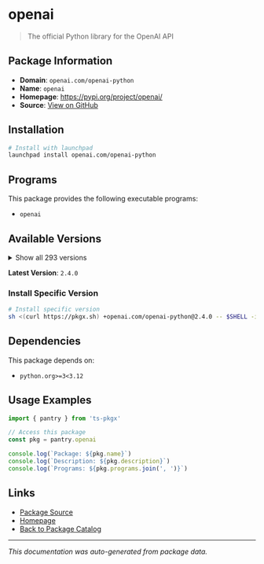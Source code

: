 # openai

> The official Python library for the OpenAI API

## Package Information

- **Domain**: `openai.com/openai-python`
- **Name**: `openai`
- **Homepage**: https://pypi.org/project/openai/
- **Source**: [View on GitHub](https://github.com/pkgxdev/pantry/tree/main/projects/openai.com/openai-python/package.yml)

## Installation

```bash
# Install with launchpad
launchpad install openai.com/openai-python
```

## Programs

This package provides the following executable programs:

- `openai`

## Available Versions

<details>
<summary>Show all 293 versions</summary>

- `2.4.0`, `2.3.0`, `2.2.0`, `2.1.0`, `2.0.1`
- `2.0.0`, `1.109.1`, `1.109.0`, `1.108.2`, `1.108.1`
- `1.108.0`, `1.107.3`, `1.107.2`, `1.107.1`, `1.107.0`
- `1.106.1`, `1.106.0`, `1.105.0`, `1.104.2`, `1.104.1`
- `1.104.0`, `1.103.0`, `1.102.0`, `1.101.0`, `1.100.3`
- `1.100.2`, `1.100.1`, `1.100.0`, `1.99.9`, `1.99.8`
- `1.99.7`, `1.99.6`, `1.99.5`, `1.99.4`, `1.99.3`
- `1.99.2`, `1.99.1`, `1.99.0`, `1.98.0`, `1.97.2`
- `1.97.1`, `1.97.0`, `1.96.1`, `1.96.0`, `1.95.1`
- `1.95.0`, `1.94.0`, `1.93.3`, `1.93.2`, `1.93.1`
- `1.93.0`, `1.92.3`, `1.92.2`, `1.92.1`, `1.92.0`
- `1.91.0`, `1.90.0`, `1.89.0`, `1.88.0`, `1.87.0`
- `1.86.0`, `1.85.0`, `1.84.0`, `1.83.0`, `1.82.1`
- `1.82.0`, `1.81.0`, `1.80.0`, `1.79.0`, `1.78.1`
- `1.78.0`, `1.77.0`, `1.76.2`, `1.76.1`, `1.76.0`
- `1.75.0`, `1.74.1`, `1.74.0`, `1.73.0`, `1.72.0`
- `1.71.0`, `1.70.0`, `1.69.0`, `1.68.2`, `1.68.1`
- `1.68.0`, `1.67.0`, `1.66.5`, `1.66.4`, `1.66.3`
- `1.66.2`, `1.66.1`, `1.66.0`, `1.65.5`, `1.65.4`
- `1.65.3`, `1.65.2`, `1.65.1`, `1.65.0`, `1.64.0`
- `1.63.2`, `1.63.1`, `1.63.0`, `1.62.0`, `1.61.1`
- `1.61.0`, `1.60.2`, `1.60.1`, `1.60.0`, `1.59.9`
- `1.59.8`, `1.59.7`, `1.59.6`, `1.59.5`, `1.59.4`
- `1.59.3`, `1.59.2`, `1.59.1`, `1.59.0`, `1.58.1`
- `1.58.0`, `1.57.4`, `1.57.3`, `1.57.2`, `1.57.1`
- `1.57.0`, `1.56.2`, `1.56.1`, `1.56.0`, `1.55.3`
- `1.55.2`, `1.55.1`, `1.55.0`, `1.54.5`, `1.54.4`
- `1.54.3`, `1.54.2`, `1.54.1`, `1.54.0`, `1.53.1`
- `1.53.0`, `1.52.2`, `1.52.1`, `1.52.0`, `1.51.2`
- `1.51.1`, `1.51.0`, `1.50.2`, `1.50.1`, `1.50.0`
- `1.49.0`, `1.48.0`, `1.47.1`, `1.47.0`, `1.46.1`
- `1.46.0`, `1.45.1`, `1.45.0`, `1.44.1`, `1.44.0`
- `1.43.1`, `1.43.0`, `1.42.0`, `1.41.1`, `1.41.0`
- `1.40.8`, `1.40.7`, `1.40.6`, `1.40.5`, `1.40.4`
- `1.40.3`, `1.40.2`, `1.40.1`, `1.40.0`, `1.39.0`
- `1.38.0`, `1.37.2`, `1.37.1`, `1.37.0`, `1.36.1`
- `1.36.0`, `1.35.15`, `1.35.14`, `1.35.13`, `1.35.12`
- `1.35.11`, `1.35.10`, `1.35.9`, `1.35.8`, `1.35.7`
- `1.35.6`, `1.35.5`, `1.35.4`, `1.35.3`, `1.35.2`
- `1.35.1`, `1.35.0`, `1.34.0`, `1.33.0`, `1.32.1`
- `1.32.0`, `1.31.2`, `1.31.1`, `1.31.0`, `1.30.5`
- `1.30.4`, `1.30.3`, `1.30.2`, `1.30.1`, `1.30.0`
- `1.29.0`, `1.28.2`, `1.28.1`, `1.28.0`, `1.27.0`
- `1.26.0`, `1.25.2`, `1.25.1`, `1.25.0`, `1.24.1`
- `1.24.0`, `1.23.6`, `1.23.5`, `1.23.4`, `1.23.3`
- `1.23.2`, `1.23.1`, `1.23.0`, `1.22.0`, `1.21.2`
- `1.21.1`, `1.21.0`, `1.20.0`, `1.19.0`, `1.18.0`
- `1.17.1`, `1.17.0`, `1.16.2`, `1.16.1`, `1.16.0`
- `1.15.0`, `1.14.3`, `1.14.2`, `1.14.1`, `1.14.0`
- `1.13.4`, `1.13.3`, `1.13.2`, `1.13.1`, `1.13.0`
- `1.12.0`, `1.11.1`, `1.11.0`, `1.10.0`, `1.9.0`
- `1.8.0`, `1.7.2`, `1.7.1`, `1.7.0`, `1.6.1`
- `1.6.0`, `1.5.0`, `1.4.0`, `1.3.9`, `1.3.8`
- `1.3.7`, `1.3.6`, `1.3.5`, `1.3.4`, `1.3.3`
- `1.3.2`, `1.3.1`, `1.3.0`, `1.2.4`, `1.2.3`
- `1.2.2`, `1.2.1`, `1.2.0`, `1.1.2`, `1.1.0`
- `1.0.1`, `1.0.0`, `0.28.1`, `0.28.0`, `0.27.10`
- `0.27.9`, `0.27.8`, `0.27.7`, `0.27.6`, `0.27.5`
- `0.27.4`, `0.27.3`, `0.27.2`

</details>

**Latest Version**: `2.4.0`

### Install Specific Version

```bash
# Install specific version
sh <(curl https://pkgx.sh) +openai.com/openai-python@2.4.0 -- $SHELL -i
```

## Dependencies

This package depends on:

- `python.org>=3<3.12`

## Usage Examples

```typescript
import { pantry } from 'ts-pkgx'

// Access this package
const pkg = pantry.openai

console.log(`Package: ${pkg.name}`)
console.log(`Description: ${pkg.description}`)
console.log(`Programs: ${pkg.programs.join(', ')}`)
```

## Links

- [Package Source](https://github.com/pkgxdev/pantry/tree/main/projects/openai.com/openai-python/package.yml)
- [Homepage](https://pypi.org/project/openai/)
- [Back to Package Catalog](../../../package-catalog.md)

---

*This documentation was auto-generated from package data.*
